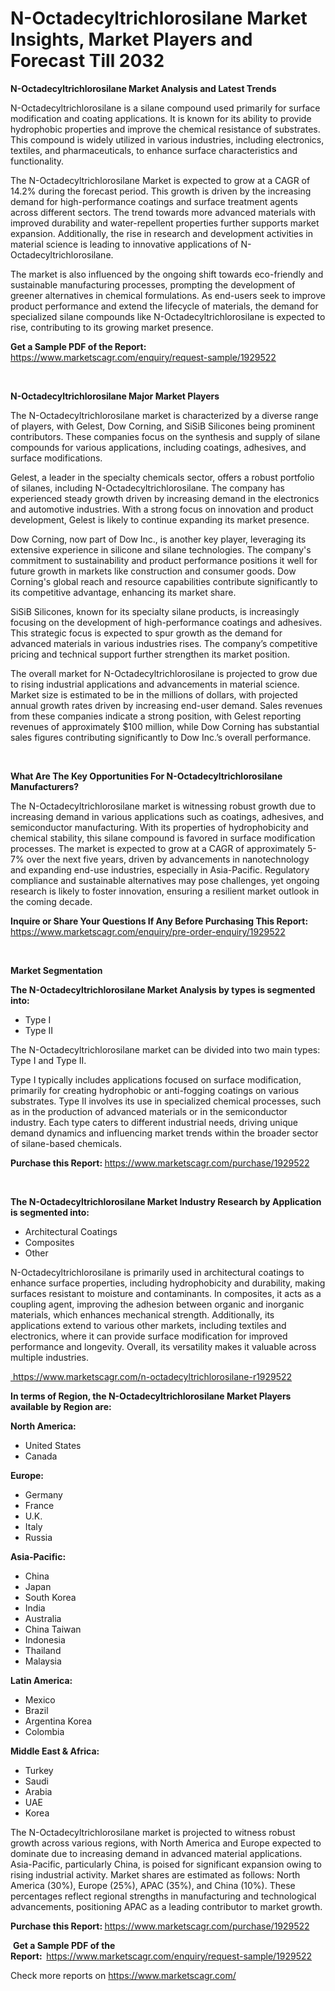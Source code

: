 <p><h1>N-Octadecyltrichlorosilane Market Insights, Market Players and Forecast Till 2032</h1></p><p><strong>N-Octadecyltrichlorosilane Market Analysis and Latest Trends</strong></p>
<p><p>N-Octadecyltrichlorosilane is a silane compound used primarily for surface modification and coating applications. It is known for its ability to provide hydrophobic properties and improve the chemical resistance of substrates. This compound is widely utilized in various industries, including electronics, textiles, and pharmaceuticals, to enhance surface characteristics and functionality.</p><p>The N-Octadecyltrichlorosilane Market is expected to grow at a CAGR of 14.2% during the forecast period. This growth is driven by the increasing demand for high-performance coatings and surface treatment agents across different sectors. The trend towards more advanced materials with improved durability and water-repellent properties further supports market expansion. Additionally, the rise in research and development activities in material science is leading to innovative applications of N-Octadecyltrichlorosilane.</p><p>The market is also influenced by the ongoing shift towards eco-friendly and sustainable manufacturing processes, prompting the development of greener alternatives in chemical formulations. As end-users seek to improve product performance and extend the lifecycle of materials, the demand for specialized silane compounds like N-Octadecyltrichlorosilane is expected to rise, contributing to its growing market presence.</p></p>
<p><strong>Get a Sample PDF of the Report:&nbsp;</strong> <a href="https://www.marketscagr.com/enquiry/request-sample/1929522?utm_campaign=1868&utm_medium=2&utm_source=Github&utm_content=ia&utm_term=16012025&utm_id=n-octadecyltrichlorosilane">https://www.marketscagr.com/enquiry/request-sample/1929522</a></p>
<p>&nbsp;</p>
<p><strong>N-Octadecyltrichlorosilane Major Market Players</strong></p>
<p><p>The N-Octadecyltrichlorosilane market is characterized by a diverse range of players, with Gelest, Dow Corning, and SiSiB Silicones being prominent contributors. These companies focus on the synthesis and supply of silane compounds for various applications, including coatings, adhesives, and surface modifications.</p><p>Gelest, a leader in the specialty chemicals sector, offers a robust portfolio of silanes, including N-Octadecyltrichlorosilane. The company has experienced steady growth driven by increasing demand in the electronics and automotive industries. With a strong focus on innovation and product development, Gelest is likely to continue expanding its market presence.</p><p>Dow Corning, now part of Dow Inc., is another key player, leveraging its extensive experience in silicone and silane technologies. The company's commitment to sustainability and product performance positions it well for future growth in markets like construction and consumer goods. Dow Corning's global reach and resource capabilities contribute significantly to its competitive advantage, enhancing its market share.</p><p>SiSiB Silicones, known for its specialty silane products, is increasingly focusing on the development of high-performance coatings and adhesives. This strategic focus is expected to spur growth as the demand for advanced materials in various industries rises. The company’s competitive pricing and technical support further strengthen its market position.</p><p>The overall market for N-Octadecyltrichlorosilane is projected to grow due to rising industrial applications and advancements in material science. Market size is estimated to be in the millions of dollars, with projected annual growth rates driven by increasing end-user demand. Sales revenues from these companies indicate a strong position, with Gelest reporting revenues of approximately $100 million, while Dow Corning has substantial sales figures contributing significantly to Dow Inc.’s overall performance.</p></p>
<p>&nbsp;</p>
<p><strong>What Are The Key Opportunities For N-Octadecyltrichlorosilane Manufacturers?</strong></p>
<p><p>The N-Octadecyltrichlorosilane market is witnessing robust growth due to increasing demand in various applications such as coatings, adhesives, and semiconductor manufacturing. With its properties of hydrophobicity and chemical stability, this silane compound is favored in surface modification processes. The market is expected to grow at a CAGR of approximately 5-7% over the next five years, driven by advancements in nanotechnology and expanding end-use industries, especially in Asia-Pacific. Regulatory compliance and sustainable alternatives may pose challenges, yet ongoing research is likely to foster innovation, ensuring a resilient market outlook in the coming decade.</p></p>
<p><strong>Inquire or Share Your Questions If Any Before Purchasing This Report:</strong> <a href="https://www.marketscagr.com/enquiry/pre-order-enquiry/1929522?utm_campaign=1868&utm_medium=2&utm_source=Github&utm_content=ia&utm_term=16012025&utm_id=n-octadecyltrichlorosilane">https://www.marketscagr.com/enquiry/pre-order-enquiry/1929522</a></p>
<p>&nbsp;</p>
<p><strong>Market Segmentation</strong></p>
<p><strong>The N-Octadecyltrichlorosilane Market Analysis by types is segmented into:</strong></p>
<p><ul><li>Type I</li><li>Type II</li></ul></p>
<p><p>The N-Octadecyltrichlorosilane market can be divided into two main types: Type I and Type II. </p><p>Type I typically includes applications focused on surface modification, primarily for creating hydrophobic or anti-fogging coatings on various substrates. Type II involves its use in specialized chemical processes, such as in the production of advanced materials or in the semiconductor industry. Each type caters to different industrial needs, driving unique demand dynamics and influencing market trends within the broader sector of silane-based chemicals.</p></p>
<p><strong>Purchase this Report:&nbsp;</strong><a href="https://www.marketscagr.com/purchase/1929522?utm_campaign=1868&utm_medium=2&utm_source=Github&utm_content=ia&utm_term=16012025&utm_id=n-octadecyltrichlorosilane">https://www.marketscagr.com/purchase/1929522</a></p>
<p>&nbsp;</p>
<p><strong>The N-Octadecyltrichlorosilane Market Industry Research by Application is segmented into:</strong></p>
<p><ul><li>Architectural Coatings</li><li>Composites</li><li>Other</li></ul></p>
<p><p>N-Octadecyltrichlorosilane is primarily used in architectural coatings to enhance surface properties, including hydrophobicity and durability, making surfaces resistant to moisture and contaminants. In composites, it acts as a coupling agent, improving the adhesion between organic and inorganic materials, which enhances mechanical strength. Additionally, its applications extend to various other markets, including textiles and electronics, where it can provide surface modification for improved performance and longevity. Overall, its versatility makes it valuable across multiple industries.</p></p>
<p><a href="https://www.marketscagr.com/n-octadecyltrichlorosilane-r1929522?utm_campaign=1868&utm_medium=2&utm_source=Github&utm_content=ia&utm_term=16012025&utm_id=n-octadecyltrichlorosilane">&nbsp;https://www.marketscagr.com/n-octadecyltrichlorosilane-r1929522</a></p>
<p><strong>In terms of Region, the N-Octadecyltrichlorosilane Market Players available by Region are:</strong></p>
<p>
    <p> <strong> North America: </strong>
        <ul>
            <li>United States</li>
            <li>Canada</li>
        </ul>
        </p> 
    <p> <strong> Europe: </strong>
        <ul>
            <li>Germany</li>
            <li>France</li>
            <li>U.K.</li>
            <li>Italy</li>
            <li>Russia</li>
        </ul>
        </p> 
    <p> <strong> Asia-Pacific: </strong>
        <ul>
            <li>China</li>
            <li>Japan</li>
            <li>South Korea</li>
            <li>India</li>
            <li>Australia</li>
            <li>China Taiwan</li>
            <li>Indonesia</li>
            <li>Thailand</li>
            <li>Malaysia</li>
        </ul>
        </p> 
    <p> <strong> Latin America: </strong>
        <ul>
            <li>Mexico</li>
            <li>Brazil</li>
            <li>Argentina Korea</li>
            <li>Colombia</li>
        </ul>
        </p> 
    <p> <strong> Middle East & Africa: </strong>
        <ul>
            <li>Turkey</li>
            <li>Saudi</li>
            <li>Arabia</li>
            <li>UAE</li>
            <li>Korea</li>
        </ul>
    </p>
    </p>
<p><p>The N-Octadecyltrichlorosilane market is projected to witness robust growth across various regions, with North America and Europe expected to dominate due to increasing demand in advanced material applications. Asia-Pacific, particularly China, is poised for significant expansion owing to rising industrial activity. Market shares are estimated as follows: North America (30%), Europe (25%), APAC (35%), and China (10%). These percentages reflect regional strengths in manufacturing and technological advancements, positioning APAC as a leading contributor to market growth.</p></p>
<p><strong>Purchase this Report: </strong><a href="https://www.marketscagr.com/purchase/1929522?utm_campaign=1868&utm_medium=2&utm_source=Github&utm_content=ia&utm_term=16012025&utm_id=n-octadecyltrichlorosilane">https://www.marketscagr.com/purchase/1929522</a></p>
<p>&nbsp;<strong>Get a Sample PDF of the Report:&nbsp;&nbsp;</strong><a href="https://www.marketscagr.com/enquiry/request-sample/1929522?utm_campaign=1868&utm_medium=2&utm_source=Github&utm_content=ia&utm_term=16012025&utm_id=n-octadecyltrichlorosilane">https://www.marketscagr.com/enquiry/request-sample/1929522</a></p>
<p><strong></strong></p>
<p>Check more reports on <a href="https://www.marketscagr.com/?utm_campaign=1868&utm_medium=2&utm_source=Github&utm_content=ia&utm_term=16012025&utm_id=n-octadecyltrichlorosilane">https://www.marketscagr.com/</a></p>